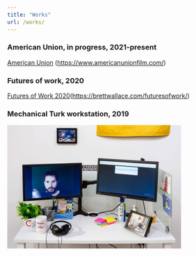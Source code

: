 ```yaml
---
title: "Works"
url: /works/
---
```



### American Union, in progress, 2021-present
[American Union](docs/assets/american-union-film-2021-001-web.jpg) (https://www.americanunionfilm.com/)

### Futures of work, 2020
[Futures of Work 2020](docs/assets/futures-of-work-2020-001-web.jpg)(https://brettwallace.com/futuresofwork/)

### Mechanical Turk workstation, 2019
![Mechanical Turk workstation, 2019](docs/assets/mechanical-turk-workstation-2019-002-web.jpg)